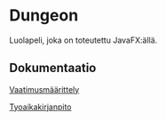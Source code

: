 # Dungeon
Luolapeli, joka on toteutettu JavaFX:ällä.

## Dokumentaatio
[Vaatimusmäärittely](docs/vaatimusmaarittely.md)

[Tyoaikakirjanpito](docs/tyoaikakirjanpito.md)
